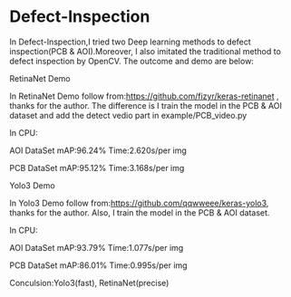 # Defect-Inspection
In Defect-Inspection,I tried  two Deep learning methods to defect inspection(PCB & AOI).Moreover, I also imitated the traditional method to defect inspection by OpenCV.
The outcome and demo are below:

RetinaNet  Demo

In RetinaNet Demo follow from:https://github.com/fizyr/keras-retinanet , thanks for the author.
The difference is I train the model in the PCB & AOI dataset and add the detect vedio part in example/PCB_video.py

In CPU:

AOI DataSet mAP:96.24% Time:2.620s/per img

PCB DataSet mAP:95.12% Time:3.168s/per img


Yolo3 Demo

In Yolo3 Demo follow from:https://github.com/qqwweee/keras-yolo3, thanks for the author.
Also, I train the model in the PCB & AOI dataset.

In CPU:

AOI DataSet mAP:93.79% Time:1.077s/per img

PCB DataSet mAP:86.01% Time:0.995s/per img

Conculsion:Yolo3(fast), RetinaNet(precise)
